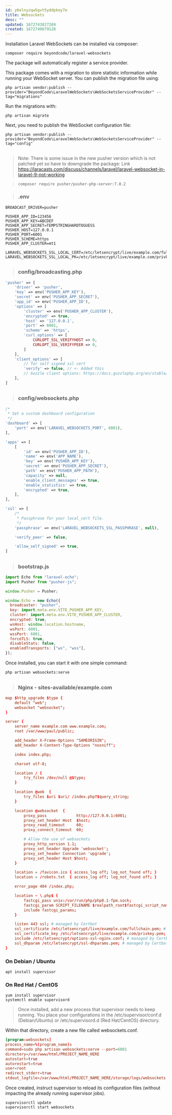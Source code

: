 ```yaml
---
id: y6elnyzqw5gvt5yddpkey7e
title: Websockets
desc: ""
updated: 1672743827269
created: 1672740879128
---
```


Installation
Laravel WebSockets can be installed via composer:

```shell
composer require beyondcode/laravel-websockets
```

The package will automatically register a service provider.

This package comes with a migration to store statistic information while running your WebSocket server. You can publish the migration file using:

```shell
php artisan vendor:publish --provider="BeyondCode\LaravelWebSockets\WebSocketsServiceProvider" --tag="migrations"
```

Run the migrations with:

```shell
php artisan migrate
```

Next, you need to publish the WebSocket configuration file:

```shell
php artisan vendor:publish --provider="BeyondCode\LaravelWebSockets\WebSocketsServiceProvider" --tag="config"
```

##

> Note: There is some issue in the new pusher version which is not patched yet so have to downgrade the package:
> Link https://laracasts.com/discuss/channels/laravel/laravel-websocket-in-laravel-9-not-working

> ```shell
> composer require pusher/pusher-php-server:7.0.2
> ```

###

> ### .env

```env
BROADCAST_DRIVER=pusher

PUSHER_APP_ID=123456
PUSHER_APP_KEY=ABCDEF
PUSHER_APP_SECRET=TEMPSTRINGHARDTOGUESS
PUSHER_HOST=127.0.0.1
PUSHER_PORT=6001
PUSHER_SCHEME=https
PUSHER_APP_CLUSTER=mt1

LARAVEL_WEBSOCKETS_SSL_LOCAL_CERT=/etc/letsencrypt/live/example.com/fullchain.pem
LARAVEL_WEBSOCKETS_SSL_LOCAL_PK=/etc/letsencrypt/live/example.com/privkey.pem
```

##

> ### config/broadcasting.php

```php
'pusher' => [
    'driver' => 'pusher',
    'key' => env('PUSHER_APP_KEY'),
    'secret' => env('PUSHER_APP_SECRET'),
    'app_id' => env('PUSHER_APP_ID'),
    'options' => [
        'cluster' => env('PUSHER_APP_CLUSTER'),
        'encrypted' => true,
        'host' => '127.0.0.1',
        'port' => 6001,
        'scheme' => 'https',
        'curl_options' => [
            CURLOPT_SSL_VERIFYHOST => 0,
            CURLOPT_SSL_VERIFYPEER => 0,
        ]
    ],
    'client_options' => [
        // for self signed ssl cert
        'verify' => false, // <- Added this
        // Guzzle client options: https://docs.guzzlephp.org/en/stable/request-options.html
    ],
]
```

##

> ### config/websockets.php

```php
/*
 * Set a custom dashboard configuration
 */
'dashboard' => [
    'port' => env('LARAVEL_WEBSOCKETS_PORT', 6001),
],

'apps' => [
    [
        'id' => env('PUSHER_APP_ID'),
        'name' => env('APP_NAME'),
        'key' => env('PUSHER_APP_KEY'),
        'secret' => env('PUSHER_APP_SECRET'),
        'path' => env('PUSHER_APP_PATH'),
        'capacity' => null,
        'enable_client_messages' => true,
        'enable_statistics' => true,
        'encrypted' => true,
    ],
],

'ssl' => [
    /*
     * Passphrase for your local_cert file.
     */
    'passphrase' => env('LARAVEL_WEBSOCKETS_SSL_PASSPHRASE', null),

    'verify_peer' => false,

    'allow_self_signed' => true,
]
```

##

> ### bootstrap.js

```js
import Echo from "laravel-echo";
import Pusher from "pusher-js";

window.Pusher = Pusher;

window.Echo = new Echo({
  broadcaster: "pusher",
  key: import.meta.env.VITE_PUSHER_APP_KEY,
  cluster: import.meta.env.VITE_PUSHER_APP_CLUSTER,
  encrypted: true,
  wsHost: window.location.hostname,
  wsPort: 6001,
  wssPort: 6001,
  forceTLS: true,
  disableStats: false,
  enabledTransports: ["ws", "wss"],
});
```

Once installed, you can start it with one simple command:

```shell
php artisan websockets:serve
```

##

> ### Nginx - sites-available/example.com

```conf
map $http_upgrade $type {
    default "web";
    websocket "websocket";
}

server {
    server_name example.com www.example.com;
    root /var/www/paul/public;

    add_header X-Frame-Options "SAMEORIGIN";
    add_header X-Content-Type-Options "nosniff";

    index index.php;

    charset utf-8;

    location / {
        try_files /dev/null @$type;
    }

    location @web  {
        try_files $uri $uri/ /index.php?$query_string;
    }

    location @websocket  {
        proxy_pass             http://127.0.0.1:6001;
        proxy_set_header Host  $host;
        proxy_read_timeout     60;
        proxy_connect_timeout  60;

        # Allow the use of websockets
        proxy_http_version 1.1;
        proxy_set_header Upgrade 'websocket';
        proxy_set_header Connection 'upgrade';
        proxy_set_header Host $host;
    }

    location = /favicon.ico { access_log off; log_not_found off; }
    location = /robots.txt  { access_log off; log_not_found off; }

    error_page 404 /index.php;

    location ~ \.php$ {
        fastcgi_pass unix:/var/run/php/php8.1-fpm.sock;
        fastcgi_param SCRIPT_FILENAME $realpath_root$fastcgi_script_name;
        include fastcgi_params;
    }

    listen 443 ssl; # managed by Certbot
    ssl_certificate /etc/letsencrypt/live/example.com/fullchain.pem; # managed by Certbot
    ssl_certificate_key /etc/letsencrypt/live/example.com/privkey.pem; # managed by Certbot
    include /etc/letsencrypt/options-ssl-nginx.conf; # managed by Certbot
    ssl_dhparam /etc/letsencrypt/ssl-dhparams.pem; # managed by Certbot
}
```

### On Debian / Ubuntu

```shell
apt install supervisor
```

### On Red Hat / CentOS

```shell
yum install supervisor
systemctl enable supervisord
```

> Once installed, add a new process that supervisor needs to keep running. You place your configurations in the /etc/supervisor/conf.d (Debian/Ubuntu) or /etc/supervisord.d (Red Hat/CentOS) directory.

Within that directory, create a new file called websockets.conf.

```conf
[program:websockets]
process_name=%(program_name)s
command=sudo php artisan websockets:serve --port=6001
directory=/var/www/html/PROJECT_NAME_HERE
autostart=true
autorestart=true
user=root
redirect_stderr=true
stdout_logfile=/var/www/html/PROJECT_NAME_HERE/storage/logs/websockets.log
```

Once created, instruct supervisor to reload its configuration files (without impacting the already running supervisor jobs).

```shell
supervisorctl update
supervisorctl start websockets
```
